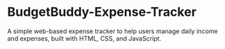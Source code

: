 # BudgetBuddy-Expense-Tracker
A simple web-based expense tracker to help users manage daily income and expenses, built with HTML, CSS, and JavaScript.
